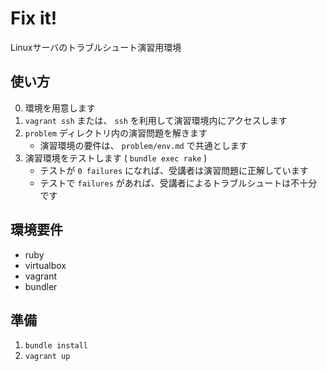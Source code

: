 # Fix it!

Linuxサーバのトラブルシュート演習用環境  

## 使い方

0. 環境を用意します
1. `vagrant ssh` または、 `ssh` を利用して演習環境内にアクセスします
2. `problem` ディレクトリ内の演習問題を解きます
   - 演習環境の要件は、 `problem/env.md` で共通とします 
3. 演習環境をテストします ( `bundle exec rake` )
   - テストが `0 failures` になれば、受講者は演習問題に正解しています
   - テストで `failures` があれば、受講者によるトラブルシュートは不十分です

## 環境要件
- ruby
- virtualbox
- vagrant
- bundler

## 準備
1. `bundle install`
2. `vagrant up`
